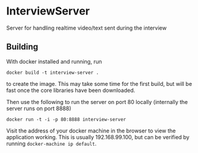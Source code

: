 # InterviewServer
Server for handling realtime video/text sent during the interview

## Building

With docker installed and running, run

    docker build -t interview-server .
to create the image. This may take some time for the first build, but will be fast once the core libraries have been downloaded.

Then use the following to run the server on port 80 locally (internally the server runs on port 8888)

    docker run -t -i -p 80:8888 interview-server
Visit the address of your docker machine in the browser to view the application working. This is usually 192.168.99.100, but can be verified by running `docker-machine ip default`.
